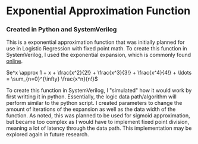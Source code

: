 # Exponential Approximation Function
### Created in Python and SystemVerilog

This is a exponential approximation function that was initially planned for use in Logistic Regression with fixed point math. To create this function in SystemVerilog, I used the exponential expansion, which is commonly found [online](https://en.wikipedia.org/wiki/Exponential_function).

$e^x \approx 1 + x + \frac{x^2}{2!} + \frac{x^3}{3!} + \frac{x^4}{4!} + \ldots = \sum_{n=0}^{\infty} \frac{x^n}{n!}$

To create this function in SystemVerilog, I "simulated" how it would work by first writting it in python. Essentially, the logic data path/algorithm will perform similar to the python script. I created parameters to change the amount of iterations of the expansion as well as the data width of the function.
As noted, this was planned to be used for sigmoid approximation, but became too complex as I would have to implement fixed point division, meaning a lot of latency through the data path. This implementation may be explored again in future research.
